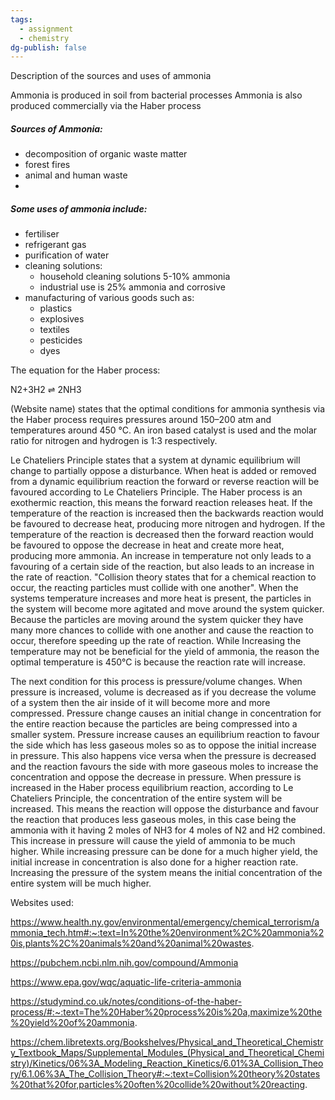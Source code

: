 ```yaml
---
tags:
  - assignment
  - chemistry
dg-publish: false
---
```



Description of the sources and uses of ammonia

Ammonia is produced in soil from bacterial processes
Ammonia is also produced commercially via the Haber process

##### Sources of Ammonia:

- decomposition of organic waste matter
- forest fires
- animal and human waste
- 
##### Some uses of ammonia include:
- fertiliser
- refrigerant gas
- purification of water
- cleaning solutions:
	- household cleaning solutions 5-10% ammonia
	- industrial use is 25% ammonia and corrosive
- manufacturing of various goods such as:
	- plastics
	- explosives
	- textiles
	- pesticides
	- dyes

The equation for the Haber process:

N2+3H2 ⇌ 2NH3

(Website name) states that the optimal conditions for ammonia synthesis via the Haber process requires pressures around 150–200 atm and temperatures around 450 °C. An iron based catalyst is used and the molar ratio for nitrogen and hydrogen is 1:3 respectively. 

Le Chateliers Principle states that a system at dynamic equilibrium will change to partially oppose a disturbance. When heat is added or removed from a dynamic equilibrium reaction the forward or reverse reaction will be favoured according to Le Chateliers Principle. The Haber process is an exothermic reaction, this means the forward reaction releases heat. If the temperature of the reaction is increased then the backwards reaction would be favoured to decrease heat, producing more nitrogen and hydrogen. If the temperature of the reaction is decreased then the forward reaction would be favoured to oppose the decrease in heat and create more heat, producing more ammonia. An increase in temperature not only leads to a favouring of a certain side of the reaction, but also leads to an increase in the rate of reaction. "Collision theory states that for a chemical reaction to occur, the reacting particles must collide with one another". When the systems temperature increases and more heat is present, the particles in the system will become more agitated and move around the system quicker. Because the particles are moving around the system quicker they have many more chances to collide with one another and cause the reaction to occur, therefore speeding up the rate of reaction. While Increasing the temperature may not be beneficial for the yield of ammonia, the reason the optimal temperature is 450°C is because the reaction rate will increase.

The next condition for this process is pressure/volume changes. When pressure is increased, volume is decreased as if you decrease the volume of a system then the air inside of it will become more and more compressed. Pressure change causes an initial change in concentration for the entire reaction because the particles are being compressed into a smaller system. Pressure increase causes an equilibrium reaction to favour the side which has less gaseous moles so as to oppose the initial increase in pressure. This also happens vice versa when the pressure is decreased and the reaction favours the side with more gaseous moles to increase the concentration and oppose the decrease in pressure. When pressure is increased in the Haber process equilibrium reaction, according to Le Chateliers Principle, the concentration of the entire system will be increased. This means the reaction will oppose the disturbance and favour the reaction that produces less gaseous moles, in this case being the ammonia with it having 2 moles of NH3 for 4 moles of N2 and H2 combined. This increase in pressure will cause the yield of ammonia to be much higher. While increasing pressure can be done for a much higher yield, the initial increase in concentration is also done for a higher reaction rate. Increasing the pressure of the system means the initial concentration of the entire system will be much higher.

Websites used:

https://www.health.ny.gov/environmental/emergency/chemical_terrorism/ammonia_tech.htm#:~:text=In%20the%20environment%2C%20ammonia%20is,plants%2C%20animals%20and%20animal%20wastes.

https://pubchem.ncbi.nlm.nih.gov/compound/Ammonia

https://www.epa.gov/wqc/aquatic-life-criteria-ammonia

https://studymind.co.uk/notes/conditions-of-the-haber-process/#:~:text=The%20Haber%20process%20is%20a,maximize%20the%20yield%20of%20ammonia.

https://chem.libretexts.org/Bookshelves/Physical_and_Theoretical_Chemistry_Textbook_Maps/Supplemental_Modules_(Physical_and_Theoretical_Chemistry)/Kinetics/06%3A_Modeling_Reaction_Kinetics/6.01%3A_Collision_Theory/6.1.06%3A_The_Collision_Theory#:~:text=Collision%20theory%20states%20that%20for,particles%20often%20collide%20without%20reacting.